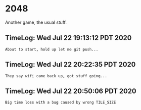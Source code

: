 # 2048
Another game, the usual stuff.

## TimeLog: Wed Jul 22 19:13:12 PDT 2020
	About to start, hold up let me git push...

## TimeLog: Wed Jul 22 20:22:35 PDT 2020
	They say wifi came back up, got stuff going...

## TimeLog: Wed Jul 22 20:50:06 PDT 2020
	Big time loss with a bug caused by wrong TILE_SIZE
